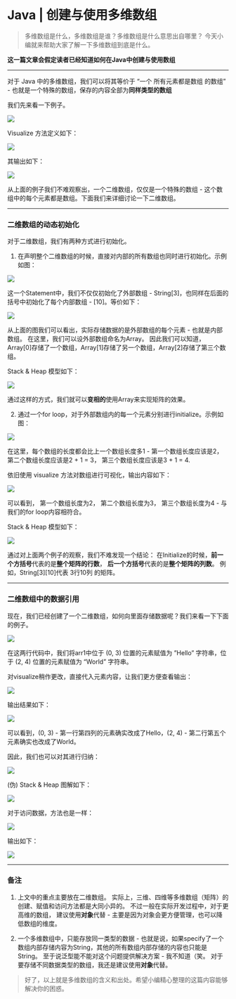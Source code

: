 # Java | 创建与使用多维数组
> 多维数组是什么，多维数组是谁？多维数组是什么意思出自哪里？ 今天小编就来帮助大家了解一下多维数组到底是什么。  

**这一篇文章会假定读者已经知道如何在Java中创建与使用数组**
- - - -
对于 Java 中的多维数组，我们可以将其等价于 “一个 所有元素都是数组 的数组” - 也就是一个特殊的数组，保存的内容全部为**同样类型的数组**

我们先来看一下例子。

![](Java%20%7C%20%E5%88%9B%E5%BB%BA%E4%B8%8E%E4%BD%BF%E7%94%A8%E5%A4%9A%E7%BB%B4%E6%95%B0%E7%BB%84/A744C7E9-FD49-4BFB-84DE-86F19C98CE64.png)

Visualize 方法定义如下：

![](Java%20%7C%20%E5%88%9B%E5%BB%BA%E4%B8%8E%E4%BD%BF%E7%94%A8%E5%A4%9A%E7%BB%B4%E6%95%B0%E7%BB%84/8CFA6193-937A-45DF-87E4-D049C18CE61A.png)

其输出如下：

![](Java%20%7C%20%E5%88%9B%E5%BB%BA%E4%B8%8E%E4%BD%BF%E7%94%A8%E5%A4%9A%E7%BB%B4%E6%95%B0%E7%BB%84/A3F32597-D297-4CF9-B967-E011BEA2F93A.png)

从上面的例子我们不难观察出，一个二维数组，仅仅是一个特殊的数组 - 这个数组中的每个元素都是数组。下面我们来详细讨论一下二维数组。

- - - -
### 二维数组的动态初始化

对于二维数组，我们有两种方式进行初始化。

1. 在声明整个二维数组的时候，直接对内部的所有数组也同时进行初始化。示例如图：

![](Java%20%7C%20%E5%88%9B%E5%BB%BA%E4%B8%8E%E4%BD%BF%E7%94%A8%E5%A4%9A%E7%BB%B4%E6%95%B0%E7%BB%84/57A7A558-E1FE-42D7-BD1B-113D16547D12.png)

这一个Statement中，我们不仅仅初始化了外部数组 - String[3]，也同样在后面的括号中初始化了每个内部数组 - [10]。等价如下：

![](Java%20%7C%20%E5%88%9B%E5%BB%BA%E4%B8%8E%E4%BD%BF%E7%94%A8%E5%A4%9A%E7%BB%B4%E6%95%B0%E7%BB%84/bear_sketch@2x.png)

从上面的图我们可以看出，实际存储数据的是外部数组的每个元素 - 也就是内部数组。
在这里，我们可以设外部数组命名为Array。
因此我们可以知道，Array[0]存储了一个数组，Array[1]存储了另一个数组，Array[2]存储了第三个数组。

Stack & Heap 模型如下：

![](Java%20%7C%20%E5%88%9B%E5%BB%BA%E4%B8%8E%E4%BD%BF%E7%94%A8%E5%A4%9A%E7%BB%B4%E6%95%B0%E7%BB%84/bear_sketch@2x%202.png)

通过这样的方式，我们就可以**变相的**使用Array来实现矩阵的效果。

2. 通过一个for loop，对于外部数组内的每一个元素分别进行initialize。示例如图：

![](Java%20%7C%20%E5%88%9B%E5%BB%BA%E4%B8%8E%E4%BD%BF%E7%94%A8%E5%A4%9A%E7%BB%B4%E6%95%B0%E7%BB%84/54C22B4C-6A29-405B-B05E-916CC5EED246.png)

在这里，每个数组的长度都会比上一个数组长度多1 - 
第一个数组长度应该是2，
第二个数组长度应该是2 + 1 = 3，
第三个数组长度应该是3 + 1 = 4.

依旧使用 visualize 方法对数组进行可视化，输出内容如下：

![](Java%20%7C%20%E5%88%9B%E5%BB%BA%E4%B8%8E%E4%BD%BF%E7%94%A8%E5%A4%9A%E7%BB%B4%E6%95%B0%E7%BB%84/057827C8-FAF0-40B0-BDA6-A9FC90F9AEE2.png)

可以看到，
第一个数组长度为2，
第二个数组长度为3，
第三个数组长度为4 - 与我们的for loop内容相符合。

Stack & Heap 模型如下：

![](Java%20%7C%20%E5%88%9B%E5%BB%BA%E4%B8%8E%E4%BD%BF%E7%94%A8%E5%A4%9A%E7%BB%B4%E6%95%B0%E7%BB%84/bear_sketch@2x%203.png)

通过对上面两个例子的观察，我们不难发现一个结论：
在Initialize的时候，**前一个方括号**代表的是**整个矩阵的行数**，
**后一个方括号**代表的是**整个矩阵的列数**。
例如，String[3][10]代表 3行10列 的矩阵。

- - - -
### 二维数组中的数据引用

现在，我们已经创建了一个二维数组，如何向里面存储数据呢？我们来看一下下面的例子。

![](Java%20%7C%20%E5%88%9B%E5%BB%BA%E4%B8%8E%E4%BD%BF%E7%94%A8%E5%A4%9A%E7%BB%B4%E6%95%B0%E7%BB%84/6C2BBA29-38DD-4017-9A5A-F16BABD72D60.png)

在这两行代码中，我们将arr1中位于 (0, 3) 位置的元素赋值为 ”Hello” 字符串，位于 (2, 4) 位置的元素赋值为 “World” 字符串。

对visualize稍作更改，直接代入元素内容，让我们更方便查看输出：

![](Java%20%7C%20%E5%88%9B%E5%BB%BA%E4%B8%8E%E4%BD%BF%E7%94%A8%E5%A4%9A%E7%BB%B4%E6%95%B0%E7%BB%84/23584F78-7392-48CF-8B83-E53D3C85E112.png)

输出结果如下：

![](Java%20%7C%20%E5%88%9B%E5%BB%BA%E4%B8%8E%E4%BD%BF%E7%94%A8%E5%A4%9A%E7%BB%B4%E6%95%B0%E7%BB%84/D9924F81-9E44-445F-9F37-0FFBA8442773.png)

可以看到，(0, 3) - 第一行第四列的元素确实改成了Hello，(2, 4) - 第二行第五个元素确实也改成了World。

因此，我们也可以对其进行归纳：

![](Java%20%7C%20%E5%88%9B%E5%BB%BA%E4%B8%8E%E4%BD%BF%E7%94%A8%E5%A4%9A%E7%BB%B4%E6%95%B0%E7%BB%84/bear_sketch@2x%204.png)

(伪) Stack & Heap 图解如下：

![](Java%20%7C%20%E5%88%9B%E5%BB%BA%E4%B8%8E%E4%BD%BF%E7%94%A8%E5%A4%9A%E7%BB%B4%E6%95%B0%E7%BB%84/bear_sketch@2x%205.png)


对于访问数据，方法也是一样：

![](Java%20%7C%20%E5%88%9B%E5%BB%BA%E4%B8%8E%E4%BD%BF%E7%94%A8%E5%A4%9A%E7%BB%B4%E6%95%B0%E7%BB%84/9368F157-74E1-4340-BAF9-F67E56CF85FD.png)

输出如下：

![](Java%20%7C%20%E5%88%9B%E5%BB%BA%E4%B8%8E%E4%BD%BF%E7%94%A8%E5%A4%9A%E7%BB%B4%E6%95%B0%E7%BB%84/0D25305B-A03E-45DB-98F7-84E1AC86D17F.png)
- - - -
### 备注

1. 上文中的重点主要放在二维数组。
实际上，三维、四维等多维数组（矩阵）的创建、赋值和访问方法都是大同小异的。
不过一般在实际开发过程中，对于更高维的数组，
建议使用**对象**代替 - 主要是因为对象会更方便管理，也可以降低数组的维度。

2. 一个多维数组中，只能存放同一类型的数据 - 
也就是说，如果specify了一个数组内部存储内容为String，其他的所有数组内部存储的内容也只能是String。
至于说泛型能不能对这个问题提供解决方案 - 我不知道（笑。
对于要存储不同数据类型的数组，我还是建议使用**对象**代替。

> 好了，以上就是多维数组的含义和出处。希望小编精心整理的这篇内容能够解决你的困惑。  
